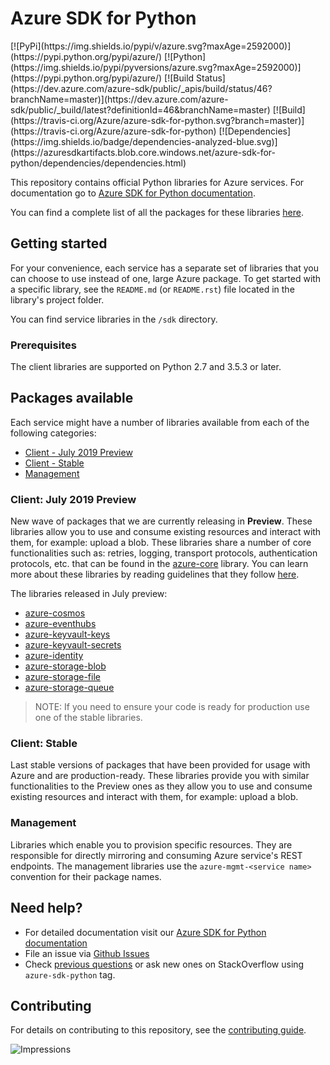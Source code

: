 # Azure SDK for Python

<INSERT-BADGES>
[![PyPi](https://img.shields.io/pypi/v/azure.svg?maxAge=2592000)](https://pypi.python.org/pypi/azure/)
[![Python](https://img.shields.io/pypi/pyversions/azure.svg?maxAge=2592000)](https://pypi.python.org/pypi/azure/)
[![Build Status](https://dev.azure.com/azure-sdk/public/_apis/build/status/46?branchName=master)](https://dev.azure.com/azure-sdk/public/_build/latest?definitionId=46&branchName=master)
[![Build](https://travis-ci.org/Azure/azure-sdk-for-python.svg?branch=master)](https://travis-ci.org/Azure/azure-sdk-for-python)
[![Dependencies](https://img.shields.io/badge/dependencies-analyzed-blue.svg)](https://azuresdkartifacts.blob.core.windows.net/azure-sdk-for-python/dependencies/dependencies.html)

This repository contains official Python libraries for Azure services. For documentation go to [Azure SDK for Python documentation](http://aka.ms/python-docs).

You can find a complete list of all the packages for these libraries [here](./packages.md).

## Getting started

For your convenience, each service has a separate set of libraries that you can choose to use instead of one, large Azure package. To get started with a specific library, see the `README.md` (or `README.rst`) file located in the library's project folder.

You can find service libraries in the `/sdk` directory.

### Prerequisites
The client libraries are supported on Python 2.7 and 3.5.3 or later.

## Packages available
Each service might have a number of libraries available from each of the following categories:
* [Client - July 2019 Preview](#Client-July-2019-Preview)
* [Client - Stable](#Client-Stable)
* [Management](#Management)


### Client: July 2019 Preview
New wave of packages that we are currently releasing in **Preview**. These libraries allow you to use and consume existing resources and interact with them, for example: upload a blob. These libraries share a number of core functionalities such as: retries, logging, transport protocols, authentication protocols, etc. that can be found in the [azure-core](./sdk/core/azure-core) library. You can learn more about these libraries by reading guidelines that they follow [here](https://azuresdkspecs.z5.web.core.windows.net/PythonSpec.html).

The libraries released in July preview:

- [azure-cosmos](./sdk/cosmos/azure-cosmos)
- [azure-eventhubs](./sdk/eventhub/azure-eventhubs)
- [azure-keyvault-keys](./sdk/keyvault/azure-keyvault-keys)
- [azure-keyvault-secrets](./sdk/keyvault/azure-keyvault-secrets)
- [azure-identity](./sdk/identity/azure-identity)
- [azure-storage-blob](./sdk/storage/azure-storage-blob)
- [azure-storage-file](./sdk/storage/azure-storage-file)
- [azure-storage-queue](./sdk/storage/azure-storage-queue)

>NOTE: If you need to ensure your code is ready for production use one of the stable libraries.


### Client: Stable
Last stable versions of packages that have been provided for usage with Azure and are production-ready. These libraries provide you with similar functionalities to the Preview ones as they allow you to use and consume existing resources and interact with them, for example: upload a blob.

### Management
Libraries which enable you to provision specific resources. They are responsible for directly mirroring and consuming Azure service's REST endpoints. The management libraries use the `azure-mgmt-<service name>` convention for their package names.

## Need help?
* For detailed documentation visit our [Azure SDK for Python documentation](aka.ms/python-docs)
* File an issue via [Github Issues](../../issues)
* Check [previous questions](https://stackoverflow.com/questions/tagged/azure-sdk-python) or ask new ones on StackOverflow using `azure-sdk-python` tag.

## Contributing
For details on contributing to this repository, see the [contributing guide](CONTRIBUTING.md).

![Impressions](https://azure-sdk-impressions.azurewebsites.net/api/impressions/azure-sdk-for-python%2FREADME.png)